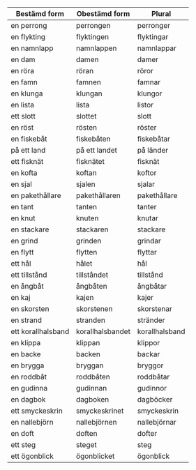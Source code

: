 | Bestämd form       | Obestämd form    | Plural         |
| ------------------ | ---------------- | -------------- |
| en perrong         | perrongen        | perronger      |
| en flykting        | flyktingen       | flyktingar     |
| en namnlapp        | namnlappen       | namnlappar     |
| en dam             | damen            | damer          |
| en röra            | röran            | röror          |
| en famn            | famnen           | famnar         |
| en klunga          | klungan          | klungor        |
| en lista           | lista            | listor         |
| ett slott          | slottet          | slott          |
| en röst            | rösten           | röster         |
| en fiskebåt        | fiskebåten       | fiskebåtar     |
| på ett land        | på ett landet    | på länder      |
| ett fisknät        | fisknätet        | fisknät        |
| en kofta           | koftan           | koftor         |
| en sjal            | sjalen           | sjalar         |
| en pakethållare    | pakethållaren    | pakethållare   |
| en tant            | tanten           | tanter         |
| en knut            | knuten           | knutar         |
| en stackare        | stackaren        | stackare       |
| en grind           | grinden          | grindar        |
| en flytt           | flytten          | flyttar        |
| ett hål            | hålet            | hål            |
| ett tillstånd      | tillståndet      | tillstånd      |
| en ångbåt          | ångbåten         | ångbåtar       |
| en kaj             | kajen            | kajer          |
| en skorsten        | skorstenen       | skorstenar     |
| en strand          | stranden         | stränder       |
| ett korallhalsband | korallhalsbandet | korallhalsband |
| en klippa          | klippan          | klippor        |
| en backe           | backen           | backar         |
| en brygga          | bryggan          | bryggor        |
| en roddbåt         | roddbåten        | roddbåtar      |
| en gudinna         | gudinnan         | gudinnor       |
| en dagbok          | dagboken         | dagböcker      |
| ett smyckeskrin    | smyckeskrinet    | smyckeskrin    |
| en nallebjörn      | nallebjörnen     | nallebjörnar   |
| en doft            | doften           | dofter         |
| ett steg           | steget           | steg           |
| ett ögonblick      | ögonblicket      | ögonblick               |
